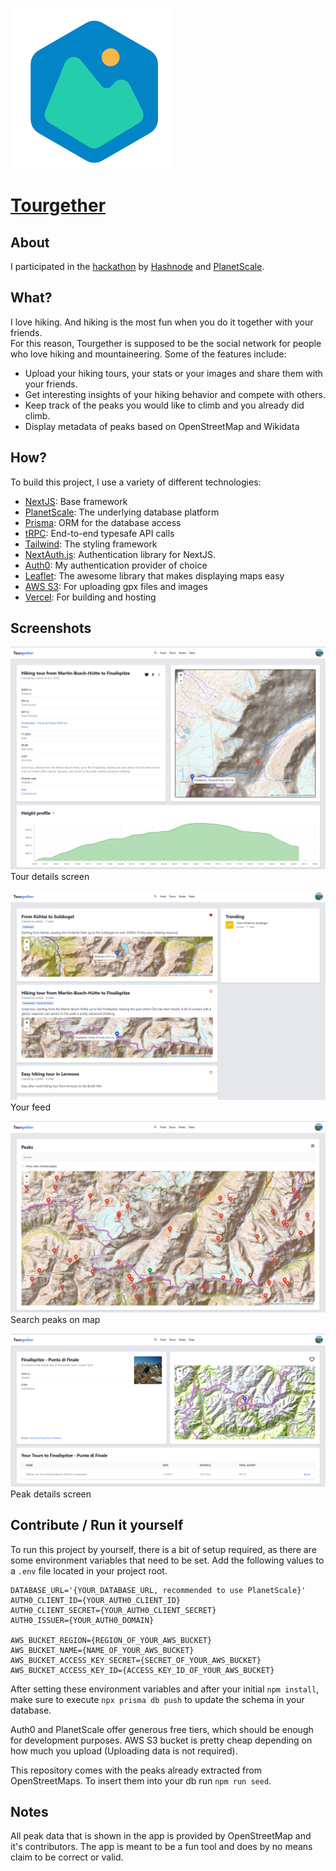 ![Logo](public/logo_small.png)

# [Tourgether](https://tourgether.eu)


## About
I participated in the [hackathon](https://townhall.hashnode.com/planetscale-hackathon) by [Hashnode](https://hashnode.com) and [PlanetScale](https://planetscale.com).

## What?
I love hiking. And hiking is the most fun when you do it together with your friends. \
For this reason, Tourgether is supposed to be the social network for people who love hiking and mountaineering. Some of the features include:
- Upload your hiking tours, your stats or your images and share them with your friends.
- Get interesting insights of your hiking behavior and compete with others.
- Keep track of the peaks you would like to climb and you already did climb.
- Display metadata of peaks based on OpenStreetMap and Wikidata

## How?
To build this project, I use a variety of different technologies:
- [NextJS](https://nextjs.org/): Base framework
- [PlanetScale](https://planetscale.com/): The underlying database platform 
- [Prisma](https://www.prisma.io/): ORM for the database access
- [tRPC](https://trpc.io/): End-to-end typesafe API calls
- [Tailwind](https://tailwindcss.com/): The styling framework
- [NextAuth.js](https://next-auth.js.org/): Authentication library for NextJS.
- [Auth0](https://auth0.com/): My authentication provider of choice
- [Leaflet](https://leafletjs.com/): The awesome library that makes displaying maps easy
- [AWS S3](https://aws.amazon.com/de/s3/): For uploading gpx files and images
- [Vercel](https://vercel.com): For building and hosting

## Screenshots
![Tour details screen](screenshots/tour_overview.png) \
Tour details screen

![Feed](screenshots/feed.png) \
Your feed

![Peak search](screenshots/peak_search.png) \
Search peaks on map

![Peak details](screenshots/peak_overview.png) \
Peak details screen


## Contribute / Run it yourself

To run this project by yourself, there is a bit of setup required, as there are some environment variables that need to be set. Add the following values to a `.env` file located in your project root.

```
DATABASE_URL='{YOUR_DATABASE_URL, recommended to use PlanetScale}'
AUTH0_CLIENT_ID={YOUR_AUTH0_CLIENT_ID}
AUTH0_CLIENT_SECRET={YOUR_AUTH0_CLIENT_SECRET}
AUTH0_ISSUER={YOUR_AUTH0_DOMAIN}

AWS_BUCKET_REGION={REGION_OF_YOUR_AWS_BUCKET}
AWS_BUCKET_NAME={NAME_OF_YOUR_AWS_BUCKET}
AWS_BUCKET_ACCESS_KEY_SECRET={SECRET_OF_YOUR_AWS_BUCKET}
AWS_BUCKET_ACCESS_KEY_ID={ACCESS_KEY_ID_OF_YOUR_AWS_BUCKET}
```

After setting these environment variables and after your initial `npm install`, make sure to execute `npx prisma db push` to update the schema in your database.

Auth0 and PlanetScale offer generous free tiers, which should be enough for development purposes.
AWS S3 bucket is pretty cheap depending on how much you upload (Uploading data is not required). 

This repository comes with the peaks already extracted from OpenStreetMaps. To insert them into your db run `npm run seed`.

## Notes
All peak data that is shown in the app is provided by OpenStreetMap and it's contributors. The app is meant to be a fun tool and does by no means claim to be correct or valid. 